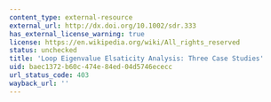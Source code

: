 ```yaml
---
content_type: external-resource
external_url: http://dx.doi.org/10.1002/sdr.333
has_external_license_warning: true
license: https://en.wikipedia.org/wiki/All_rights_reserved
status: unchecked
title: 'Loop Eigenvalue Elsaticity Analysis: Three Case Studies'
uid: baec1372-b60c-474e-84ed-04d5746ececc
url_status_code: 403
wayback_url: ''
---
```

